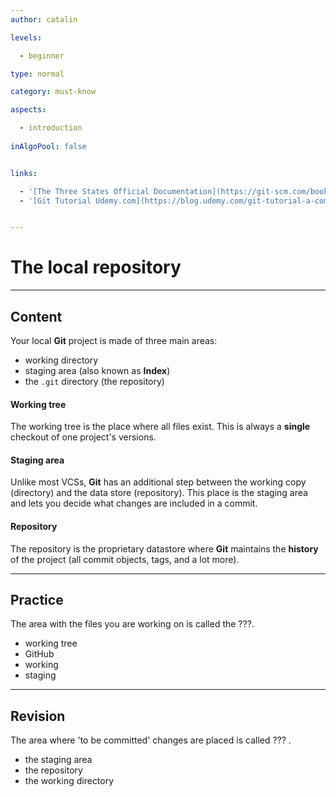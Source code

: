 ```yaml
---
author: catalin

levels:

  - beginner

type: normal

category: must-know

aspects:

  - introduction
  
inAlgoPool: false


links:

  - '[The Three States Official Documentation](https://git-scm.com/book/en/v2/Getting-Started-Git-Basics#The-Three-States){website}'
  - '[Git Tutorial Udemy.com](https://blog.udemy.com/git-tutorial-a-comprehensive-guide/#6_1){website}'


---
```


# The local repository

---
## Content

Your local **Git** project is made of three main areas:

- working directory 
- staging area (also known as **Index**)
- the `.git` directory (the repository)

#### Working tree

The working tree is the place where all files exist. This is always a **single** checkout of one project's versions.

#### Staging area

Unlike most VCSs, **Git** has an additional step between the working copy (directory) and the data store (repository). This place is the staging area and lets you decide what changes are included in a commit.

#### Repository
The repository is the proprietary datastore where **Git** maintains the **history** of the project (all commit objects, tags, and a lot more).

---
## Practice

The area with the files you are working on is called the ???.


* working tree
* GitHub
* working
* staging

---
## Revision

The area where 'to be committed' changes are placed is called ??? .


* the staging area
* the repository
* the working directory

 
